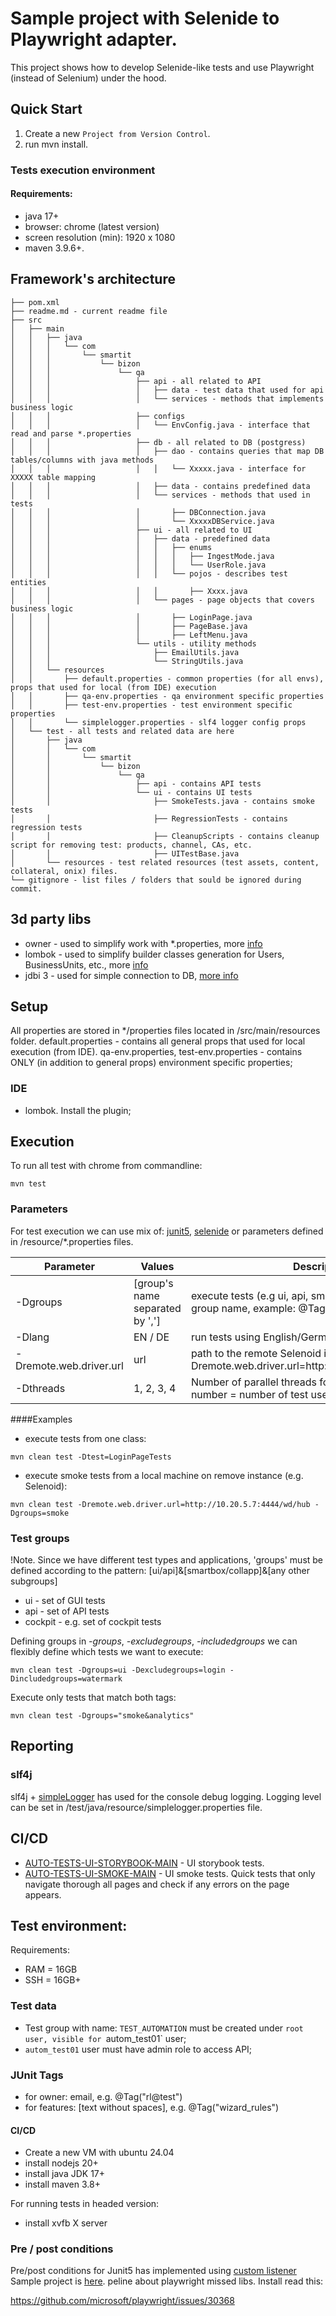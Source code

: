 # Sample project with Selenide to Playwright adapter.

This project shows how to develop Selenide-like tests and use Playwright (instead of Selenium) under the hood.


## Quick Start
1. Create a new `Project from Version Control`.
2. run mvn install.


### Tests execution environment 
#### Requirements:
- java 17+
- browser: chrome (latest version)
- screen resolution (min): 1920 x 1080
- maven 3.9.6+.


## Framework's architecture
```
├── pom.xml
├── readme.md - current readme file
├── src
│   ├── main
│   │   ├── java
│   │   │   └── com
│   │   │       └── smartit
│   │   │           └── bizon
│   │   │               └── qa
│   │   │                   ├── api - all related to API
│   │   │                   │   ├── data - test data that used for api
│   │   │                   │   └── services - methods that implements business logic 
│   │   │                   ├── configs
│   │   │                   │   └── EnvConfig.java - interface that read and parse *.properties
│   │   │                   ├── db - all related to DB (postgress)
│   │   │                   │   ├── dao - contains queries that map DB tables/columns with java methods
│   │   │                   │   │   └── Xxxxx.java - interface for XXXXX table mapping
│   │   │                   │   ├── data - contains predefined data
│   │   │                   │   └── services - methods that used in tests
│   │   │                   │       ├── DBConnection.java
│   │   │                   │       └── XxxxxDBService.java
│   │   │                   ├── ui - all related to UI
│   │   │                   │   ├── data - predefined data
│   │   │                   │   │   ├── enums
│   │   │                   │   │   │   ├── IngestMode.java
│   │   │                   │   │   │   └── UserRole.java
│   │   │                   │   │   └── pojos - describes test entities
│   │   │                   │   │       ├── Xxxx.java
│   │   │                   │   └── pages - page objects that covers business logic
│   │   │                   │       ├── LoginPage.java
│   │   │                   │       ├── PageBase.java
│   │   │                   │       ├── LeftMenu.java
│   │   │                   └── utils - utility methods
│   │   │                       ├── EmailUtils.java
│   │   │                       └── StringUtils.java
│   │   └── resources
│   │       ├── default.properties - common properties (for all envs), props that used for local (from IDE) execution
│   │       ├── qa-env.properties - qa environment specific properties
│   │       ├── test-env.properties - test environment specific properties
│   │       └── simplelogger.properties - slf4 logger config props
│   └── test - all tests and related data are here
│       ├── java
│       │   └── com
│       │       └── smartit
│       │           └── bizon
│       │               └── qa
│       │                   ├── api - contains API tests
│       │                   └── ui - contains UI tests
│       │                       ├── SmokeTests.java - contains smoke tests
│       │                       ├── RegressionTests - contains regression tests
│       │                       ├── CleanupScripts - contains cleanup script for removing test: products, channel, CAs, etc.
│       │                       ├── UITestBase.java
│       └── resources - test related resources (test assets, content, collateral, onix) files.
└── gitignore - list files / folders that sould be ignored during commit.
```


## 3d party libs
- owner - used to simplify work with *.properties, more [info](http://owner.aeonbits.org/docs/welcome/)
- lombok - used to simplify builder classes generation for Users, BusinessUnits, etc., more [info](https://projectlombok.org/features/Builder)
- jdbi 3 - used for simple connection to DB, [more info](https://jdbi.org/#_maven_setup)


## Setup
All properties are stored in */properties files located in /src/main/resources folder.
default.properties - contains all general props that used for local execution (from IDE).
qa-env.properties, test-env.properties - contains ONLY (in addition to general props) environment specific properties;

### IDE
 - lombok. Install the plugin;
 

## Execution 
To run all test with chrome from commandline:
```
mvn test
```

### Parameters
For test execution we can use mix of: [junit5](https://junit.org/junit5/docs/current/user-guide/), [selenide](https://selenide.org/javadoc/current/com/codeborne/selenide/Configuration.html) or parameters defined in /resource/*.properties files.

| Parameter              | Values                          | Description                                                                                      |
|------------------------|---------------------------------|--------------------------------------------------------------------------------------------------|
| -Dgroups               | [group's name separated by ','] | execute tests (e.g ui, api, smoke) marked with specific group name, example: @Tag ("ui)          |
| -Dlang                 | EN / DE                         | run tests using English/German language (on UI).                                                 |
| -Dremote.web.driver.url | url                             | path to the remote Selenoid instance (e.g. -Dremote.web.driver.url=http://localhost:4444/wd/hub).|
| -Dthreads              | 1, 2, 3, 4                      | Number of parallel threads for execution. Note. Max number = number of test users.               |

####Examples
- execute tests from one class:
```
mvn clean test -Dtest=LoginPageTests
```
- execute smoke tests from a local machine on remove instance (e.g. Selenoid): 
```
mvn clean test -Dremote.web.driver.url=http://10.20.5.7:4444/wd/hub -Dgroups=smoke
```

### Test groups
!Note. Since we have different test types and applications, 'groups' must be defined according to the pattern: [ui/api]&[smartbox/collapp]&[any other subgroups] 

- ui - set of GUI tests
- api - set of API tests
- cockpit - e.g. set of cockpit tests

Defining groups in *-groups*, *-excludegroups*, *-includedgroups* we can flexibly define which tests we want to execute:
```
mvn clean test -Dgroups=ui -Dexcludegroups=login -Dincludedgroups=watermark
```

Execute only tests that match both tags: 
```
mvn clean test -Dgroups="smoke&analytics"
```



## Reporting

### slf4j
slf4j + [simpleLogger](http://www.slf4j.org/api/org/slf4j/impl/SimpleLogger.html) has used for the console debug logging. 
Logging level can be set in /test/java/resource/simplelogger.properties file.


## CI/CD
* [AUTO-TESTS-UI-STORYBOOK-MAIN](https://dev.azure.com/smartit-gmbh/smartit/_build?definitionId=325) - UI storybook tests.
* [AUTO-TESTS-UI-SMOKE-MAIN](https://dev.azure.com/smartit-gmbh/smartit/_build?definitionId=385) - UI smoke tests. Quick tests that only navigate thorough all pages and check if any errors on the page appears.

## Test environment:
Requirements:
 - RAM = 16GB
 - SSH = 16GB+


### Test data
- Test group with name: `TEST_AUTOMATION` must be created under `root user, visible for `autom_test01` user;
- `autom_test01` user must have admin role to access API;

### JUnit Tags
- for owner: email, e.g. @Tag("rl@test")
- for features: [text without spaces], e.g.  @Tag("wizard_rules")

#### CI/CD
- Create a new VM with ubuntu 24.04
- install nodejs 20+
- install java JDK 17+
- install maven 3.8+

For running tests in headed version:
- install xvfb X server


### Pre / post conditions
Pre/post conditions for Junit5 has implemented using [custom listener](https://junit.org/junit5/docs/current/user-guide/#launcher-api-listeners-custom)
Sample project is [here](https://github.com/khmarbaise/junit-jupiter-listener/blob/main/src/main/java/io/soebes/extension/MyOwnListener.java).
peline about playwright missed libs. Install read this:

https://github.com/microsoft/playwright/issues/30368
